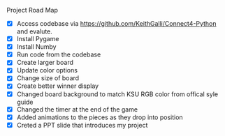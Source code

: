 Project Road Map
- [x] Access codebase via https://github.com/KeithGalli/Connect4-Python and evalute. 
- [x] Install Pygame
- [x] Install Numby
- [x] Run code from the codebase 
- [x] Create larger board 
- [x] Update color options
- [x] Change size of board
- [x] Create better winner display
- [x] Changed board background to match KSU RGB color from offical syle guide 
- [x] Changed the timer at the end of the game
- [x] Added animations to the pieces as they drop into position
- [x] Creted a PPT slide that introduces my project

